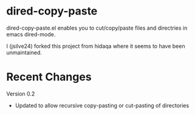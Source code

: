 # dired-copy-paste
dired-copy-paste.el enables you to cut/copy/paste files and directries in emacs dired-mode.

I (jsilve24) forked this project from hidaqa where it seems to have been unmaintained. 

# Recent Changes

Version 0.2 
* Updated to allow recursive copy-pasting or cut-pasting of directories
